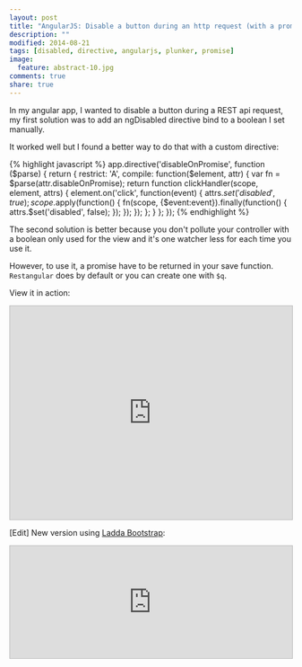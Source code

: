 ```yaml
---
layout: post
title: "AngularJS: Disable a button during an http request (with a promise)"
description: ""
modified: 2014-08-21
tags: [disabled, directive, angularjs, plunker, promise]
image:
  feature: abstract-10.jpg
comments: true
share: true  
---
```


In my angular app, I wanted to disable a button during a REST api request, my first solution was to add an ngDisabled directive bind to a boolean I set manually.

It worked well but I found a better way to do that with a custom directive:

{% highlight javascript %}
app.directive('disableOnPromise', function ($parse) {
    return {
        restrict: 'A',
        compile: function($element, attr) {
            var fn = $parse(attr.disableOnPromise);
            return function clickHandler(scope, element, attrs) {
                element.on('click', function(event) {
                    attrs.$set('disabled', true);
                    scope.$apply(function() {
                        fn(scope, {$event:event}).finally(function() {
                            attrs.$set('disabled', false);
                        });
                    });
                });
            };
        }
    };
});
{% endhighlight %}

The second solution is better because you don't pollute your controller with a boolean only used for the view and it's one watcher less for each time you use it.

However, to use it, a promise have to be returned in your save function. `Restangular` does by default or you can create one with `$q`.

View it in action:

<iframe style="border: 1px solid #bbb;width: 100%; height: 380px" src="http://embed.plnkr.co/PNQ6Ih/?t=run" frameborder="0" allowfullscreen="allowfullscreen">Loading plunk...</iframe>

[Edit] New version using [Ladda Bootstrap](http://msurguy.github.io/ladda-bootstrap/):

<iframe style="border: 1px solid #bbb;width: 100%; height: 200px" src="http://embed.plnkr.co/BMug1u/?t=run" frameborder="0" allowfullscreen="allowfullscreen">Loading plunk...</iframe>
